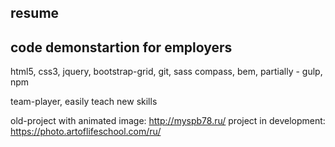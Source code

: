 ## resume
## code demonstartion for employers

html5, css3, jquery, bootstrap-grid, git, sass compass, bem, partially - gulp, npm 

team-player, easily teach new skills

old-project with animated image: http://myspb78.ru/
project in development: https://photo.artoflifeschool.com/ru/
